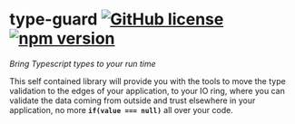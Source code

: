 # type-guard [![GitHub license](https://img.shields.io/npm/l/@gabrielurbina/type-guard?color=%232a7e7d&style=flat-square)](https://github.com/gabrielurbina/type-guard/blob/master/LICENSE) [![npm version](https://img.shields.io/npm/v/@gabrielurbina/type-guard?color=%232a7e7d&style=flat-square)](https://www.npmjs.com/package/@gabrielurbina/type-guard) 

_Bring Typescript types to your run time_

This self contained library will provide you with the tools to move the type validation to the edges of your application, to your IO ring, where you can validate the data coming from outside and trust elsewhere in your application, no more **`if(value === null)`** all over your code.